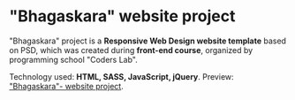 # "Bhagaskara" website project

"Bhagaskara" project is a <strong>Responsive Web Design website template</strong> based on PSD, which was created during <strong>front-end course</strong>, organized by programming school "Coders Lab".

Technology used: <strong>HTML, SASS, JavaScript, jQuery</strong>. Preview: <a href="https://michaldec1984.github.io/Bhagaskara-project/">"Bhagaskara"- website project</a>.
